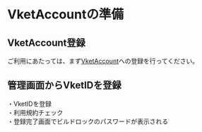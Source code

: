
# VketAccountの準備

## VketAccount登録
ご利用にあたっては、まず[VketAccount](https://account.vket.com/?locale=ja)への登録を行ってください。
  
## 管理画面からVketIDを登録    
・VketIDを登録  
・利用規約チェック  
・登録完了画面でビルドロックのパスワードが表示される